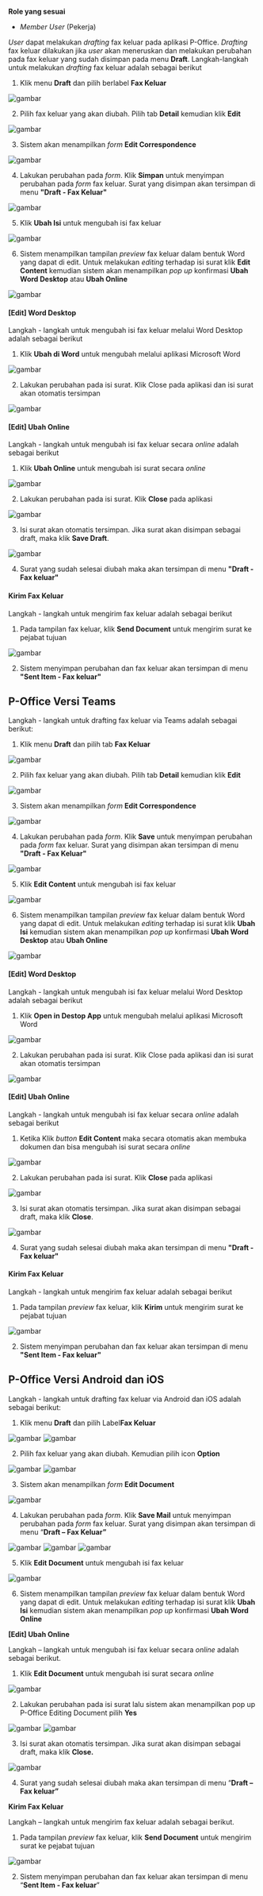 **Role yang sesuai**

- *Member User* (Pekerja)

*User* dapat melakukan *drafting* fax keluar pada aplikasi P-Office. *Drafting* fax keluar dilakukan jika *user* akan meneruskan dan melakukan perubahan pada fax keluar yang sudah disimpan pada menu **Draft**. Langkah-langkah untuk melakukan *drafting* fax keluar adalah sebagai berikut

1. Klik menu **Draft** dan pilih berlabel **Fax Keluar**

![gambar](FaxKeluar/FK_Web/02FK16.png)

2. Pilih fax keluar yang akan diubah. Pilih tab **Detail** kemudian klik **Edit**

![gambar](FaxKeluar/FK_Web/02FK17.png)

3. Sistem akan menampilkan *form* **Edit Correspondence**

![gambar](FaxKeluar/FK_Web/02FK18.png)

4. Lakukan perubahan pada *form*. Klik **Simpan** untuk menyimpan perubahan pada *form* fax keluar. Surat yang disimpan akan tersimpan di menu **"Draft - Fax Keluar"**

![gambar](FaxKeluar/FK_Web/02FK19.png)

5. Klik **Ubah Isi** untuk mengubah isi fax keluar

![gambar](FaxKeluar/FK_Web/02FK20.png)

6. Sistem menampilkan tampilan *preview* fax keluar dalam bentuk Word yang dapat di edit. Untuk melakukan *editing* terhadap isi surat klik **Edit Content** kemudian sistem akan menampilkan *pop up* konfirmasi **Ubah Word Desktop** atau **Ubah Online**

![gambar](FaxKeluar/FK_Web/02FK21.png)

#### **[Edit] Word Desktop**

Langkah - langkah untuk mengubah isi fax keluar melalui Word Desktop adalah sebagai berikut

1. Klik **Ubah di Word** untuk mengubah melalui aplikasi Microsoft Word

![gambar](FaxKeluar/FK_Web/02FK22.png)

2. Lakukan perubahan pada isi surat. Klik Close pada aplikasi dan isi surat akan otomatis tersimpan

![gambar](FaxKeluar/FK_Web/02FK23.png)

#### **[Edit] Ubah Online**

Langkah - langkah untuk mengubah isi fax keluar secara *online* adalah sebagai berikut

1. Klik **Ubah Online** untuk mengubah isi surat secara *online*

![gambar](FaxKeluar/FK_Web/02FK24.png)

2. Lakukan perubahan pada isi surat. Klik **Close** pada aplikasi

![gambar](FaxKeluar/FK_Web/02FK25.png)

3. Isi surat akan otomatis tersimpan. Jika surat akan disimpan sebagai draft, maka klik **Save Draft**.

![gambar](FaxKeluar/FK_Web/02FK26.png)

4. Surat yang sudah selesai diubah maka akan tersimpan di menu **"Draft - Fax keluar"**


#### **Kirim Fax Keluar**

Langkah - langkah untuk mengirim fax keluar adalah sebagai berikut

1. Pada tampilan fax keluar, klik **Send Document** untuk mengirim surat ke pejabat tujuan

![gambar](FaxKeluar/FK_Web/02FK27.png)

2. Sistem menyimpan perubahan dan fax keluar akan tersimpan di menu **"Sent Item - Fax keluar"**

## **P-Office Versi Teams**

Langkah - langkah untuk drafting fax keluar via Teams adalah sebagai berikut:

1. Klik menu **Draft** dan pilih tab **Fax Keluar**

![gambar](FaxKeluar/FK_Teams/FK18.png)

2. Pilih fax keluar yang akan diubah. Pilih tab **Detail** kemudian klik **Edit**

![gambar](FaxKeluar/FK_Teams/FK19.png)

3. Sistem akan menampilkan *form* **Edit Correspondence**

![gambar](FaxKeluar/FK_Teams/FK20.png)

4. Lakukan perubahan pada *form*. Klik **Save** untuk menyimpan perubahan pada *form* fax keluar. Surat yang disimpan akan tersimpan di menu **"Draft - Fax Keluar"**

![gambar](FaxKeluar/FK_Teams/FK21.png)

5. Klik **Edit Content** untuk mengubah isi fax keluar

![gambar](FaxKeluar/FK_Teams/FK22.png)

6. Sistem menampilkan tampilan *preview* fax keluar dalam bentuk Word yang dapat di edit. Untuk melakukan *editing* terhadap isi surat klik **Ubah Isi** kemudian sistem akan menampilkan *pop up* konfirmasi **Ubah Word Desktop** atau **Ubah Online**

![gambar](FaxKeluar/FK_Teams/FK23.png)

#### **[Edit] Word Desktop**

Langkah - langkah untuk mengubah isi fax keluar melalui Word Desktop adalah sebagai berikut

1. Klik **Open in Destop App** untuk mengubah melalui aplikasi Microsoft Word

![gambar](FaxKeluar/FK_Teams/FK24.png)

2. Lakukan perubahan pada isi surat. Klik Close pada aplikasi dan isi surat akan otomatis tersimpan

![gambar](FaxKeluar/FK_Teams/FK25.png)

#### **[Edit] Ubah Online**

Langkah - langkah untuk mengubah isi fax keluar secara *online* adalah sebagai berikut

1.	Ketika Klik *button* **Edit Content** maka secara otomatis akan membuka dokumen dan bisa mengubah isi surat secara *online*

![gambar](FaxKeluar/FK_Teams/FK26.png)

2. Lakukan perubahan pada isi surat. Klik **Close** pada aplikasi

![gambar](FaxKeluar/FK_Teams/FK27.png)

3. Isi surat akan otomatis tersimpan. Jika surat akan disimpan sebagai draft, maka klik **Close**.

![gambar](FaxKeluar/FK_Teams/FK28.png)

4. Surat yang sudah selesai diubah maka akan tersimpan di menu **"Draft - Fax keluar"**


#### **Kirim Fax Keluar**

Langkah - langkah untuk mengirim fax keluar adalah sebagai berikut

1. Pada tampilan *preview* fax keluar, klik **Kirim** untuk mengirim surat ke pejabat tujuan

![gambar](FaxKeluar/FK_Teams/FK29.png)

2. Sistem menyimpan perubahan dan fax keluar akan tersimpan di menu **"Sent Item - Fax keluar"**


## **P-Office Versi Android dan iOS**

Langkah - langkah untuk drafting fax keluar via Android dan iOS adalah sebagai berikut:

1. Klik menu **Draft** dan pilih Label**Fax Keluar**

![gambar](FaxKeluar/FK_Android/DraftFK/02A01.png) ![gambar](FaxKeluar/FK_Android/DraftFK/02A02.png)

2. Pilih fax keluar yang akan diubah. Kemudian pilih icon **Option**
   
![gambar](FaxKeluar/FK_Android/DraftFK/02A03.png) ![gambar](FaxKeluar/FK_Android/DraftFK/02A04.png)

3. Sistem akan menampilkan _form_ **Edit Document**
 
![gambar](FaxKeluar/FK_Android/DraftFK/02A05.png)

4. Lakukan perubahan pada _form_. Klik **Save Mail** untuk menyimpan perubahan pada _form_ fax keluar. Surat yang disimpan akan tersimpan di menu “**Draft – Fax Keluar”**

![gambar](FaxKeluar/FK_Android/DraftFK/02A06.png) ![gambar](FaxKeluar/FK_Android/DraftFK/02A07.png) ![gambar](FaxKeluar/FK_Android/DraftFK/02A08.png)

5. Klik **Edit Document** untuk mengubah isi fax keluar

![gambar](FaxKeluar/FK_Android/DraftFK/02A09.png)

6. Sistem menampilkan tampilan _preview_ fax keluar dalam bentuk Word yang dapat di edit. Untuk melakukan _editing_ terhadap isi surat klik **Ubah Isi** kemudian sistem akan menampilkan _pop up_ konfirmasi **Ubah Word Online**
   
**[Edit] Ubah Online**

Langkah – langkah untuk mengubah isi fax keluar secara _online_ adalah sebagai berikut.

1. Klik **Edit Document** untuk mengubah isi surat secara _online_

![gambar](FaxKeluar/FK_Android/DraftFK/02U01.png)

2. Lakukan perubahan pada isi surat lalu sistem akan menampilkan pop up P-Office Editing Document pilih **Yes**

![gambar](FaxKeluar/FK_Android/DraftFK/02U02.png) ![gambar](FaxKeluar/FK_Android/DraftFK/02U04.png) 

3. Isi surat akan otomatis tersimpan. Jika surat akan disimpan sebagai draft, maka klik **Close.**

![gambar](FaxKeluar/FK_Android/DraftFK/02U5.png) 

4. Surat yang sudah selesai diubah maka akan tersimpan di menu “**Draft – Fax keluar”**
   
**Kirim Fax Keluar**

Langkah – langkah untuk mengirim fax keluar adalah sebagai berikut.

1. Pada tampilan _preview_ fax keluar, klik **Send Document** untuk mengirim surat ke pejabat tujuan

![gambar](FaxKeluar/FK_Android/DraftFK/02K01.png)

2. Sistem menyimpan perubahan dan fax keluar akan tersimpan di menu “**Sent Item - Fax keluar**”

